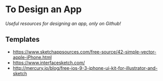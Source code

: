 # To Design an App
_Useful resources for designing an app, only on Github!_

## Templates
- https://www.sketchappsources.com/free-source/42-simple-vector-apple-iPhone.html
- https://www.interfacesketch.com/
- http://mercury.io/blog/free-ios-9-3-iphone-ui-kit-for-illustrator-and-sketch
